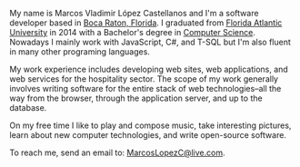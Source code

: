 My name is Marcos Vladimir López Castellanos and I'm a software developer based in [Boca Raton, Florida][wiki_boca_raton].
I graduated from [Florida Atlantic University][wiki_fau] in 2014 with a Bachelor's degree in [Computer Science][fau_computer_science].
Nowadays I mainly work with JavaScript, C#, and T-SQL but I'm also fluent in many other programing languages.

My work experience includes developing web sites, web applications, and web services for the hospitality sector.
The scope of my work generally involves writing software for the entire stack of web technologies–all the way from the browser, through the application server, and up to the database.

On my free time I like to play and compose music, take interesting pictures, learn about new computer technologies, and write open-source software.

To reach me, send an email to: [MarcosLopezC@live.com](mailto:marcoslopezc@live.com).

[wiki_boca_raton]: https://en.wikipedia.org/wiki/Boca_Raton,_Florida
[wiki_fort_lauderdale]: https://en.wikipedia.org/wiki/Fort_Lauderdale,_Florida
[wiki_fau]: https://en.wikipedia.org/wiki/Florida_Atlantic_University
[fau_computer_science]: http://www.ceecs.fau.edu/undergraduate/computer-science/
